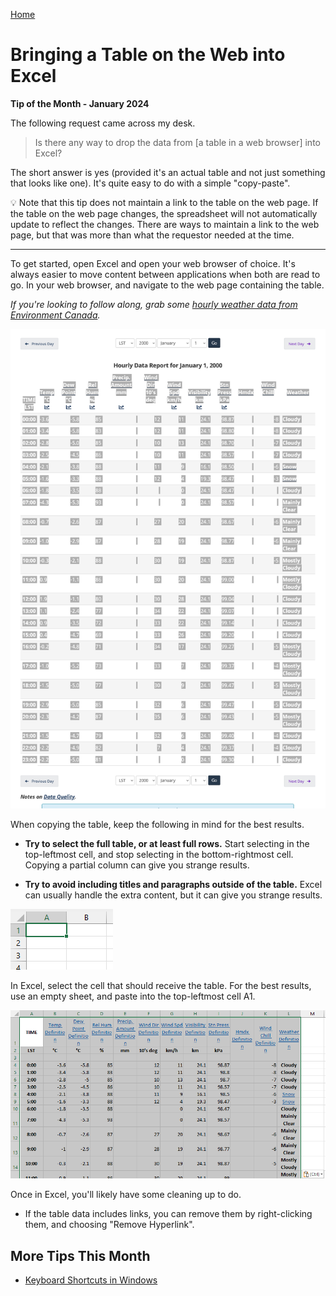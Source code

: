 [Home](https://cityssm.github.io/tip-of-the-month/)

# Bringing a Table on the Web into Excel

**Tip of the Month - January 2024**

The following request came across my desk.

> Is there any way to drop the data from [a table in a web browser] into Excel?

The short answer is yes (provided it's an actual table and not just something that looks like one).
It's quite easy to do with a simple "copy-paste".

💡 Note that this tip does not maintain a link to the table on the web page.
If the table on the web page changes, the spreadsheet will not automatically update to reflect the changes.
There are ways to maintain a link to the web page, but that was more than what the requestor needed at the time.

---

To get started, open Excel and open your web browser of choice.
It's always easier to move content between applications when both are read to go.
In your web browser, and navigate to the web page containing the table.

_If you're looking to follow along, grab some [hourly weather data from Environment Canada](https://climate.weather.gc.ca/climate_data/hourly_data_e.html?hlyRange=1961-08-01%7C2012-03-20&dlyRange=1945-06-01%7C2012-03-19&mlyRange=1945-01-01%7C2012-03-01&StationID=4093&Prov=ON&urlExtension=_e.html&searchType=stnProx&optLimit=specDate&StartYear=1950&EndYear=1950&selRowPerPage=25&Line=0&txtRadius=25&optProxType=navLink&txtLatDecDeg=46.533333333333&txtLongDecDeg=-84.5&timeframe=1&time=LST&Year=2000&Month=1&Day=1)._

![Highlight the Table](selectTable.png)

When copying the table, keep the following in mind for the best results.

- **Try to select the full table, or at least full rows.**
  Start selecting in the top-leftmost cell, and stop selecting in the bottom-rightmost cell.
  Copying a partial column can give you strange results.

- **Try to avoid including titles and paragraphs outside of the table.**
  Excel can usually handle the extra content, but it can give you strange results.

![Cell A1](excelA1.png)

In Excel, select the cell that should receive the table.
For the best results, use an empty sheet, and paste into the top-leftmost cell A1.

![Raw Data in Excel](excelRaw.png)

Once in Excel, you'll likely have some cleaning up to do.

- If the table data includes links, you can remove them by right-clicking them,
  and choosing "Remove Hyperlink".

## More Tips This Month

- [Keyboard Shortcuts in Windows](keyboard-shortcuts.md)
